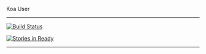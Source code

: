 Koa User
- - -

[![Build Status](https://travis-ci.org/li-qiang/koa-users.svg?branch=master)](https://travis-ci.org/li-qiang/koa-users)

[![Stories in Ready](https://badge.waffle.io/li-qiang/koa-users.svg?label=ready&title=Ready)](http://waffle.io/li-qiang/koa-users)

---

